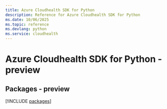```yaml
---
title: Azure Cloudhealth SDK for Python
description: Reference for Azure Cloudhealth SDK for Python
ms.date: 10/06/2025
ms.topic: reference
ms.devlang: python
ms.service: cloudhealth
---
```

# Azure Cloudhealth SDK for Python - preview
## Packages - preview
[!INCLUDE [packages](cloudhealth-index.md)]